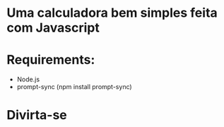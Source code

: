 # Uma calculadora bem simples feita com Javascript
# Requirements:
- Node.js
- prompt-sync (npm install prompt-sync)

# Divirta-se

